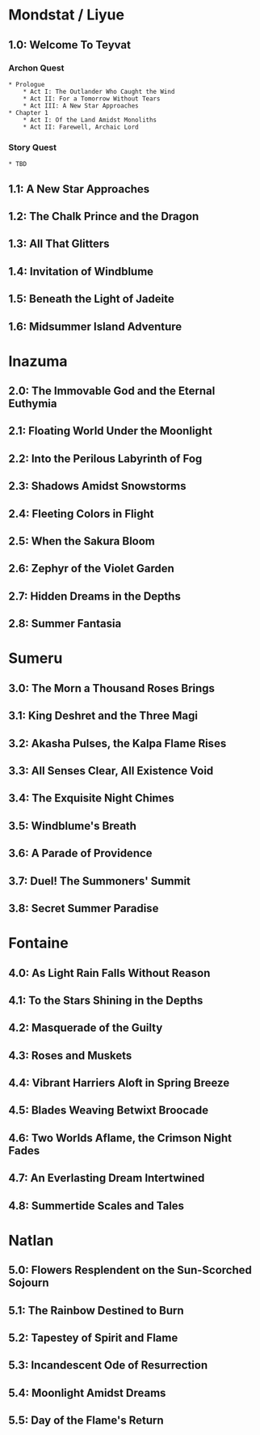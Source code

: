 # Mondstat / Liyue
## 1.0: Welcome To Teyvat
### Archon Quest
    * Prologue
        * Act I: The Outlander Who Caught the Wind
        * Act II: For a Tomorrow Without Tears
        * Act III: A New Star Approaches
    * Chapter 1
        * Act I: Of the Land Amidst Monoliths
        * Act II: Farewell, Archaic Lord      
### Story Quest
    * TBD  
## 1.1: A New Star Approaches
## 1.2: The Chalk Prince and the Dragon
## 1.3: All That Glitters
## 1.4: Invitation of Windblume
## 1.5: Beneath the Light of Jadeite
## 1.6: Midsummer Island Adventure
# Inazuma
## 2.0: The Immovable God and the Eternal Euthymia
## 2.1: Floating World Under the Moonlight
## 2.2: Into the Perilous Labyrinth of Fog
## 2.3: Shadows Amidst Snowstorms
## 2.4: Fleeting Colors in Flight
## 2.5: When the Sakura Bloom
## 2.6: Zephyr of the Violet Garden
## 2.7: Hidden Dreams in the Depths
## 2.8: Summer Fantasia
# Sumeru
## 3.0: The Morn a Thousand Roses Brings
## 3.1: King Deshret and the Three Magi
## 3.2: Akasha Pulses, the Kalpa Flame Rises
## 3.3: All Senses Clear, All Existence Void
## 3.4: The Exquisite Night Chimes
## 3.5: Windblume's Breath
## 3.6: A Parade of Providence
## 3.7: Duel! The Summoners' Summit
## 3.8: Secret Summer Paradise
# Fontaine
## 4.0: As Light Rain Falls Without Reason
## 4.1: To the Stars Shining in the Depths
## 4.2: Masquerade of the Guilty
## 4.3: Roses and Muskets
## 4.4: Vibrant Harriers Aloft in Spring Breeze
## 4.5: Blades Weaving Betwixt Broocade
## 4.6: Two Worlds Aflame, the Crimson Night Fades
## 4.7: An Everlasting Dream Intertwined
## 4.8: Summertide Scales and Tales
# Natlan
## 5.0: Flowers Resplendent on the Sun-Scorched Sojourn
## 5.1: The Rainbow Destined to Burn
## 5.2: Tapestey of Spirit and Flame
## 5.3: Incandescent Ode of Resurrection
## 5.4: Moonlight Amidst Dreams
## 5.5: Day of the Flame's Return
